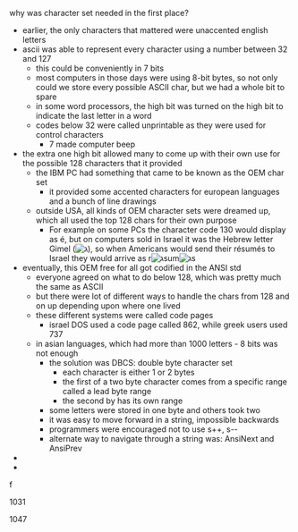 why was character set needed in the first place?
- earlier, the only characters that mattered were unaccented english letters
- ascii was able to represent every character using a number between 32 and 127
	- this could be conveniently in 7 bits
	- most computers in those days were using 8-bit bytes, so not only could we store every possible ASCII char, but we had a whole bit to spare
	- in some word processors, the high bit was turned on the high bit to indicate the last letter in a word
	- codes below 32 were called unprintable as they were used for control characters
		- 7 made computer beep
- the extra one high bit allowed many to come up with their own use for the possible 128 characters that it provided
	- the IBM PC had something that came to be known as the OEM char set
		- it provided some accented characters for european languages and a bunch of line drawings
	- outside USA, all kinds of OEM character sets were dreamed up, which all used the top 128 chars for their own purpose
		- For example on some PCs the character code 130 would display as é, but on computers sold in Israel it was the Hebrew letter Gimel (![ג](https://i0.wp.com/www.joelonsoftware.com/wp-content/uploads/2003/10/gimel.png?resize=5%2C9&ssl=1)), so when Americans would send their résumés to Israel they would arrive as r![ג](https://i0.wp.com/www.joelonsoftware.com/wp-content/uploads/2003/10/gimel.png?resize=5%2C9&ssl=1)sum![ג](https://i0.wp.com/www.joelonsoftware.com/wp-content/uploads/2003/10/gimel.png?resize=5%2C9&ssl=1)s
- eventually, this OEM free for all got codified in the ANSI std
	- everyone agreed on what to do below 128, which was pretty much the same as ASCII
	- but there were lot of different ways to handle the chars from 128 and on up depending upon where one lived
	- these different systems were called code pages
		- israel DOS used a code page called 862, while greek users used 737
	- in asian languages, which had more than 1000 letters - 8 bits was not enough
		- the solution was DBCS: double byte character set
			- each character is either 1 or 2 bytes
			- the first of a two byte character comes from a specific range called a lead byte range
			- the second by has its own range 
		- some letters were stored in one byte and others took two
		- it was easy to move forward in a string, impossible backwards
		- programmers were encouraged not to use s++, s-- 
		- alternate way to navigate through a string was: AnsiNext and AnsiPrev
- 
- 
f

1031

1047